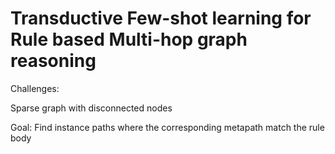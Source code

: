 # Transductive Few-shot learning for Rule based Multi-hop graph reasoning

Challenges:

Sparse graph with disconnected nodes


Goal:
Find instance paths where the corresponding metapath match the rule body 


